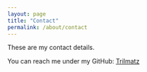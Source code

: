 ```yaml
---
layout: page
title: "Contact"
permalink: /about/contact
---
```


These are my contact details.

You can reach me under my GitHub: [Trilmatz](https://github.com/Trilmatz)
